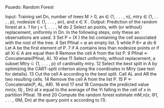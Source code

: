 Psuedo: Random Forest

Input: Training set Dn, number of trees M > 0, an ∈ {1, . . . , n},
mtry ∈ {1, . . . , p}, nodesize ∈ {1, . . . , an}, and x ∈ X .
Output: Prediction of the random forest at x.
1 for j = 1, . . . , M do
2 Select an points, with (or without) replacement, uniformly in Dn. In the
following steps, only these an observations are used.
3 Set P = (X ) the list containing the cell associated with the root of the
tree.
4 Set Pfinal = ∅ an empty list.
5 while P 6= ∅ do
6 Let A be the first element of P.
7 if A contains less than nodesize points or if all Xi ∈ A are equal
then
8 Remove the cell A from the list P.
9 Pfinal ← Concatenate(Pfinal, A).
10 else
11 Select uniformly, without replacement, a subset Mtry ⊂ {1, . . . ,
p} of cardinality mtry.
12 Select the best split in A by optimizing the CART-split criterion
along the coordinates in Mtry (see text for details).
13 Cut the cell A according to the best split. Call AL and AR the
two resulting cells.
14 Remove the cell A from the list P.
15 P ← Concatenate(P, AL, AR).
16 end
17 end
18 Compute the predicted value mn(x; Θj
, Dn) at x equal to the average of
the Yi
falling in the cell of x in partition Pfinal.
19 end
20 Compute the random forest estimate mM,n(x; Θ1, . . . , ΘM, Dn) at the query
point x according to (1).
